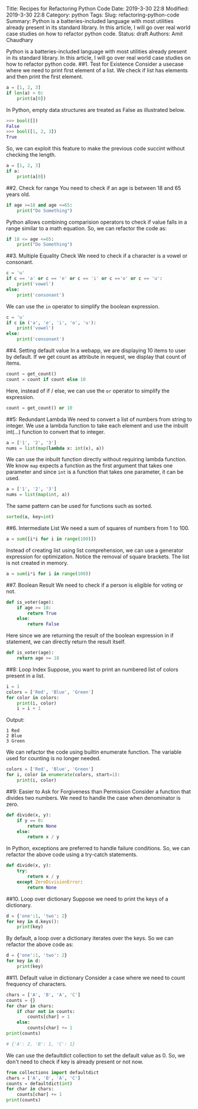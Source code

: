 Title: Recipes for Refactoring Python Code
Date: 2019-3-30 22:8
Modified: 2019-3-30 22:8
Category: python
Tags:
Slug: refactoring-python-code
Summary: Python is a batteries-included language with most utilities already present in its standard library. In this article, I will go over real world case studies on how to refactor python code. 
Status: draft
Authors: Amit Chaudhary

Python is a batteries-included language with most utilities already present in its standard library. In this article, I will go over real world case studies on how to refactor python code. 
##1. Test for Existence
Consider a usecase where we need to print first element of a list. We check if list has elements
and then print the first element.
```python
a = [1, 2, 3]
if len(a) > 0:
    print(a[0])
```

In Python, empty data structures are treated as False as illustrated below.
```python
>>> bool([])
False
>>> bool([1, 2, 3])
True
```

So, we can exploit this feature to make the previous code succint without checking the length.
```python
a = [1, 2, 3]
if a:
    print(a[0])
```

##2. Check for range
You need to check if an age is between 18 and 65 years old.
```python
if age >=18 and age <=65:
    print("Do Something")
```

Python allows combining comparision operators to check if value falls in a range similar to a math equation. So, we can refactor the code as:
```python
if 18 <= age <=65:
    print("Do Something")
```  


##3. Multiple Equality Check
We need to check if a character is a vowel or consonant.
```python
c = 'u'
if c == 'a' or c == 'e' or c == 'i' or c =='o' or c == 'u':
    print('vowel')
else:
    print('consonant')
```

We can use the `in` operator to simplify the boolean expression.
```python
c = 'u'
if c in ('a', 'e', 'i', 'o', 'u'):
    print('vowel')
else:
    print('consonant')
```

##4. Setting default value
In a webapp, we are displaying 10 items to user by default. If we get count as attribute in request, we display that count of items.

```python
count = get_count()
count = count if count else 10
```

Here, instead of if / else, we can use the `or` operator to simplify the expression.
```python
count = get_count() or 10
```

##5: Redundant Lambda
We need to convert a list of numbers from string to integer. We use a lambda function to take each element and use the inbuilt int(...) function to convert that to integer.

```python
a = ['1', '2', '3']
nums = list(map(lambda x: int(x), a))
```

We can use the inbuilt function directly without requiring lambda function. We know `map` expects a function as the first argument that takes one parameter and since `int` is a function that takes one parameter, it can be used.
```python
a = ['1', '2', '3']
nums = list(map(int, a))
```

The same pattern can be used for functions such as sorted.
```python
sorted(a, key=int)
```

##6. Intermediate List
We need a sum of squares of numbers from 1 to 100.
```python
a = sum([i*i for i in range(100)])
```

Instead of creating list using list comprehension, we can use a generator expression for optimization. Notice the removal of square brackets. The list is not created in memory.
```python
a = sum(i*i for i in range(100))
```

##7. Boolean Result
We need to check if a person is eligible for voting or not.
```python
def is_voter(age):
    if age >= 18:
        return True
    else:
        return False
```

Here since we are returning the result of the boolean expression in if statement, we can directly return the result itself. 

```python
def is_voter(age):
    return age >= 18
```

##8: Loop Index
Suppose, you want to print an numbered list of colors present in a list.
```python
i = 1
colors = ['Red', 'Blue', 'Green']
for color in colors:
    print(i, color)
    i = i + 1
```
Output:
```shell
1 Red
2 Blue
3 Green
```

We can refactor the code using builtin enumerate function. The variable used for counting is no longer needed.
```python
colors = ['Red', 'Blue', 'Green']
for i, color in enumerate(colors, start=1):
    print(i, color)
```

##9: Easier to Ask for Forgiveness than Permission
Consider a function that divides two numbers. We need to handle the case when denominator is zero.
```python
def divide(x, y):
    if y == 0:
        return None
    else:
        return x / y
```

In Python, exceptions are preferred to handle failure conditions. So, we can refactor the above code using a try-catch statements.
```python
def divide(x, y):
    try: 
        return x / y
    except ZeroDivisionError: 
        return None
```

##10. Loop over dictionary
Suppose we need to print the keys of a dictionary.
```python
d = {'one':1, 'two': 2}
for key in d.keys():
    print(key)
```

By default, a loop over a dictionary iterates over the keys. So we can refactor the above code as:
```python
d = {'one':1, 'two': 2}
for key in d:
    print(key)
```

##11. Default value in dictionary
Consider a case where we need to count frequency of characters.
```python
chars = ['A', 'B', 'A', 'C']
counts = {}
for char in chars:
    if char not in counts:
        counts[char] = 1
    else:
        counts[char] += 1
print(counts)

# {'A': 2, 'B': 1, 'C': 1}
```

We can use the defaultdict collection to set the default value as 0. So, we don't need to check if key is already present or not now.
```python
from collections import defaultdict
chars = ['A', 'B', 'A', 'C']
counts = defaultdict(int)
for char in chars:
    counts[char] += 1
print(counts)
```
